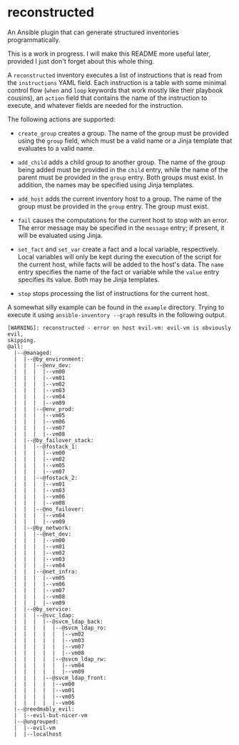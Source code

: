 reconstructed
=============

An Ansible plugin that can generate structured inventories programmatically.

This is a work in progress. I will make this README more useful later, provided
I just don't forget about this whole thing.

A `reconstructed` inventory executes a list of instructions that is read
from the `instructions` YAML field. Each instruction is a table with some
minimal control flow (`when` and `loop` keywords that work mostly like their
playbook cousins), an `action` field that contains the name of the instruction
to execute, and whatever fields are needed for the instruction.

The following actions are supported:

  * `create_group` creates a group. The name of the group must be
    provided using the `group` field, which must be a valid name or a
    Jinja template that evaluates to a valid name.

  * `add_child` adds a child group to another group. The name of the
    group being added must be provided in the `child` entry, while
    the name of the parent must be provided in the `group` entry. Both
    groups must exist. In addition, the names may be specified using
    Jinja templates.

  * `add_host` adds the current inventory host to a group. The name
    of the group must be provided in the `group` entry. The group
    must exist.

  * `fail` causes the computations for the current host to stop with
    an error. The error message may be specified in the `message`
    entry; if present, it will be evaluated using Jinja.

  * `set_fact` and `set_var` create a fact and a local variable,
    respectively. Local variables will only be kept during the execution
    of the script for the current host, while facts will be added to the
    host's data. The `name` entry specifies the name of the fact or
    variable while the `value` entry specifies its value. Both may be
    Jinja templates.

  * `stop` stops processing the list of instructions for the current
    host.

A somewhat silly example can be found in the `example` directory. Trying to
execute it using `ansible-inventory --graph` results in the following output.

```
[WARNING]: reconstructed - error on host evil-vm: evil-vm is obviously evil,
skipping.
@all:
  |--@managed:
  |  |--@by_environment:
  |  |  |--@env_dev:
  |  |  |  |--vm00
  |  |  |  |--vm01
  |  |  |  |--vm02
  |  |  |  |--vm03
  |  |  |  |--vm04
  |  |  |  |--vm09
  |  |  |--@env_prod:
  |  |  |  |--vm05
  |  |  |  |--vm06
  |  |  |  |--vm07
  |  |  |  |--vm08
  |  |--@by_failover_stack:
  |  |  |--@fostack_1:
  |  |  |  |--vm00
  |  |  |  |--vm02
  |  |  |  |--vm05
  |  |  |  |--vm07
  |  |  |--@fostack_2:
  |  |  |  |--vm01
  |  |  |  |--vm03
  |  |  |  |--vm06
  |  |  |  |--vm08
  |  |  |--@no_failover:
  |  |  |  |--vm04
  |  |  |  |--vm09
  |  |--@by_network:
  |  |  |--@net_dev:
  |  |  |  |--vm00
  |  |  |  |--vm01
  |  |  |  |--vm02
  |  |  |  |--vm03
  |  |  |  |--vm04
  |  |  |--@net_infra:
  |  |  |  |--vm05
  |  |  |  |--vm06
  |  |  |  |--vm07
  |  |  |  |--vm08
  |  |  |  |--vm09
  |  |--@by_service:
  |  |  |--@svc_ldap:
  |  |  |  |--@svcm_ldap_back:
  |  |  |  |  |--@svcm_ldap_ro:
  |  |  |  |  |  |--vm02
  |  |  |  |  |  |--vm03
  |  |  |  |  |  |--vm07
  |  |  |  |  |  |--vm08
  |  |  |  |  |--@svcm_ldap_rw:
  |  |  |  |  |  |--vm04
  |  |  |  |  |  |--vm09
  |  |  |  |--@svcm_ldap_front:
  |  |  |  |  |--vm00
  |  |  |  |  |--vm01
  |  |  |  |  |--vm05
  |  |  |  |  |--vm06
  |--@reedmably_evil:
  |  |--evil-but-nicer-vm
  |--@ungrouped:
  |  |--evil-vm
  |  |--localhost
```
